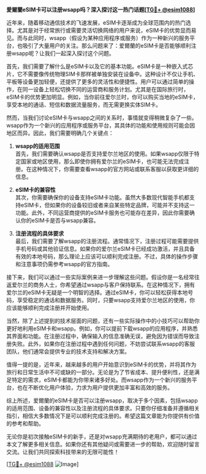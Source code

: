 **愛爾蘭eSIM卡可以注册wsapp吗？深入探讨这一热门话题[[TG💪+ @esim1088](https://t.me/s/esim1088)]**

近年来，随着移动通信技术的飞速发展，eSIM卡逐渐成为全球范围内的热门选择。尤其是对于经常旅行或需要灵活切换网络的用户来说，eSIM卡的优势显而易见。而与此同时，wsapp（假设为某种应用程序或服务）作为一种新兴的服务平台，也吸引了大量用户的关注。那么问题来了：爱爾蘭的eSIM卡是否能够顺利注册wsapp呢？让我们一起深入探讨这个问题。

首先，我们需要了解什么是eSIM卡以及它的基本功能。eSIM卡是一种嵌入式芯片，它不需要像传统物理SIM卡那样被单独安装在设备中。这种设计不仅让手机、平板等设备更加轻便，还提供了更多的灵活性和便捷性。用户可以通过简单的操作，在同一设备上轻松切换不同的运营商和服务计划。尤其是在国际旅行时，eSIM卡的优势更加明显。例如，当你前往爱尔兰时，你可以购买当地的eSIM卡，享受本地的通话、短信和数据流量服务，而无需更换实体SIM卡。

然而，当我们讨论eSIM卡与wsapp之间的关系时，事情就变得稍微复杂了一些。wsapp作为一个新兴的应用程序或服务平台，其具体的功能和使用规则可能会因地区而异。因此，我们需要明确几个关键点：

1. **wsapp的适用范围**  
   首先，我们需要确认wsapp是否支持爱尔兰地区的使用。如果wsapp仅限于特定国家或地区使用，那么即使你拥有爱尔兰的eSIM卡，也可能无法完成注册。在这种情况下，你需要查看wsapp的官方网站或联系客服以获取更详细的信息。

2. **eSIM卡的兼容性**  
   其次，你需要确保你的设备支持eSIM卡功能。虽然大多数现代智能手机都支持eSIM卡，但如果你的设备较旧或者来自某些特定品牌，可能并不支持这一功能。此外，不同运营商提供的eSIM卡服务也可能存在差异，因此你需要确认你的eSIM卡是否与wsapp兼容。

3. **注册流程的具体要求**  
   最后，我们需要了解wsapp的注册流程。通常情况下，注册过程可能需要提供手机号码或其他验证信息。如果你的爱尔兰eSIM卡已经成功激活，并且具备有效的本地号码，那么理论上应该可以顺利完成注册。不过，具体的操作步骤和注意事项仍需参考wsapp的官方指南。

接下来，我们可以通过一些实际案例来进一步理解这些问题。假设你是一名经常往返爱尔兰的商务人士，你希望通过wsapp与客户保持联系。在这种情况下，拥有爱尔兰的eSIM卡无疑是一个明智的选择。通过eSIM卡，你可以轻松获得本地号码，享受稳定的通话和数据服务。同时，只要wsapp支持爱尔兰地区的使用，你应该能够顺利完成注册并开始使用。

当然，除了上述提到的技术层面的问题，还有一些实际操作中的小技巧可以帮助你更好地利用eSIM卡和wsapp。例如，你可以提前下载wsapp的应用程序，并熟悉其界面和功能。在注册过程中，确保输入的信息准确无误，避免因为错误而导致注册失败。此外，如果你在注册过程中遇到任何问题，不妨尝试联系wsapp的客服团队，他们通常会提供专业的技术支持和解决方案。

值得一提的是，近年来，越来越多的用户开始意识到eSIM卡的优势，并将其作为旅行和日常生活中不可或缺的一部分。无论是为了节省成本、提升便利性，还是满足特定的需求，eSIM卡都能为你带来诸多好处。而wsapp作为一个新兴的服务平台，也在不断优化用户体验，力求为用户提供更加丰富和高效的服务。

综上所述，爱爾蘭的eSIM卡是否可以注册wsapp，取决于多个因素，包括wsapp的适用范围、设备的兼容性以及注册流程的具体要求。只要你仔细准备并遵循相关指引，相信大多数情况下是可以顺利完成注册的。希望这篇文章能为你提供有价值的参考和帮助。

无论你是初次接触eSIM卡的新手，还是对wsapp充满期待的老用户，都可以通过本文了解更多相关信息。如果你还有其他疑问或需要进一步的帮助，欢迎随时留言交流。让我们共同探索科技带来的无限可能性！

[[TG💪+ @esim1088](https://t.me/s/esim1088) ![Image](https://i.postimg.cc/4NQfJmqS/Snipaste-2025-05-13-00-14-12.png)]